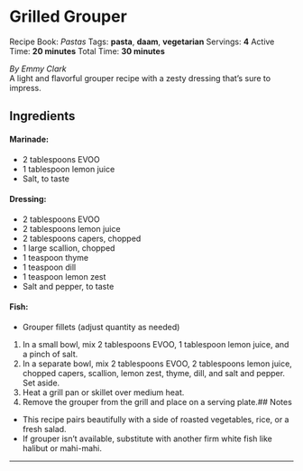 # Grilled Grouper

Recipe Book: *Pastas*
Tags: **pasta**, **daam**, **vegetarian**
Servings: **4**
Active Time: **20 minutes**
Total Time: **30 minutes**


_By Emmy Clark_  
A light and flavorful grouper recipe with a zesty dressing that’s sure to impress.

## Ingredients
#### Marinade:
- 2 tablespoons EVOO
- 1 tablespoon lemon juice
- Salt, to taste

#### Dressing:
- 2 tablespoons EVOO
- 2 tablespoons lemon juice
- 2 tablespoons capers, chopped
- 1 large scallion, chopped
- 1 teaspoon thyme
- 1 teaspoon dill
- 1 teaspoon lemon zest
- Salt and pepper, to taste

#### Fish:
- Grouper fillets (adjust quantity as needed)

1. In a small bowl, mix 2 tablespoons EVOO, 1 tablespoon lemon juice, and a pinch of salt.
2. In a separate bowl, mix 2 tablespoons EVOO, 2 tablespoons lemon juice, chopped capers, scallion, lemon zest, thyme, dill, and salt and pepper. Set aside.
3. Heat a grill pan or skillet over medium heat.
4. Remove the grouper from the grill and place on a serving plate.## Notes
- This recipe pairs beautifully with a side of roasted vegetables, rice, or a fresh salad.
- If grouper isn’t available, substitute with another firm white fish like halibut or mahi-mahi.

---